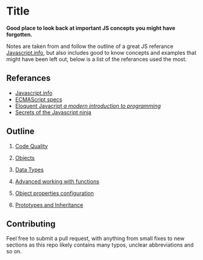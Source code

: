 # Title
**Good place to look back at important JS concepts you might have forgotten.**

Notes are taken from and follow the outline of a great JS referance [Javascript.info](javascript.info), but also includes good to know concepts and examples that might have been left out, below is a list of the referances used the most.

## Referances
 - [Javascript.info](javascript.info)
 - [ECMAScript specs](https://tc39.es/ecma262/multipage/)
 - [Eloquent Javacript *a modern introduction to programming*](https://eloquentjavascript.net/)
 - [Secrets of the Javascript ninja](https://www.manning.com/books/secrets-of-the-javascript-ninja-second-edition)

## Outline

1. [Code Quality](Code%20Quality.md)

2. [Objects](Objects.md)

3. [Data Types](Data%20Types.md)

4. [Advanced working with functions](Advanced%20working%20with%20functions.md)

5. [Object properties configuration](Object%20properties%20configuration.md)

6. [Prototypes and Inheritance](Prototypes%20and%20Inheritance.md)

## Contributing
Feel free to submit a pull request, with anything from small fixes to new sections as this repo likely contains many typos, unclear abbreviations and so on.
